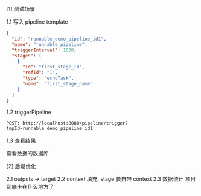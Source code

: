 [1] 测试场景

1.1 写入 pipeline template

```json
{
  "id": "runnable_demo_pipeline_id1",
  "name": "runnable_pipeline",
  "triggerInterval": 1000,
  "stages": [
    {
      "id": "first_stage_id",
      "refId": "1",
      "type": "echoTask",
      "name": "first_stage_name"
    }
  ]
}
```

1.2 triggerPipeline

```
POST: http://localhost:8080/pipeline/trigger?tmpId=runnable_demo_pipeline_id1
```

1.3 查看结果

查看数据的数据库

[2] 后期优化

2.1 outputs -> target
2.2 context 填充, stage 要自带 context
2.3 数据统计
项目到底卡在什么地方了

